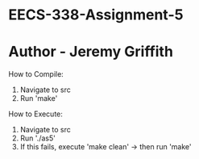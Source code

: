 # EECS-338-Assignment-5
# Author - Jeremy Griffith

How to Compile:
1. Navigate to src
2. Run 'make'

How to Execute:
1. Navigate to src
2. Run './as5'
3. If this fails, execute 'make clean' -> then run 'make'

